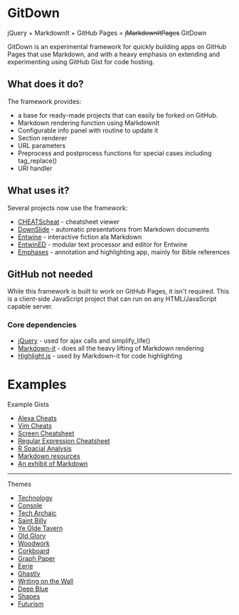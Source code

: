 # GitDown
jQuery + MarkdownIt + GitHub Pages = ~~jMarkdownItPages~~ GitDown

GitDown is an experimental framework for quickly building apps on GitHub Pages that use Markdown, and with a heavy emphasis on extending and experimenting using GitHub Gist for code hosting.

## What does it do?
The framework provides:
- a base for ready-made projects that can easily be forked on GitHub.
- Markdown rendering function using MarkdownIt
- Configurable info panel with routine to update it
- Section renderer
- URL parameters
- Preprocess and postprocess functions for special cases including tag_replace()
- URI handler

## What uses it?
Several projects now use the framework:
- [CHEATScheat](https://ugotsta.github.io/cheats/) - cheatsheet viewer
- [DownSlide](https://ugotsta.github.io/downslide/) - automatic presentations from Markdown documents
- [Entwine](https://ugotsta.github.io/entwine/) - interactive fiction ala Markdown
- [EntwinED](https://ugotsta.github.io/entwined/) - modular text processor and editor for Entwine
- [Emphases](https://ugotsta.github.io/emphases/) - annotation and highlighting app, mainly for Bible references

## GitHub not needed
While this framework is built to work on GitHub Pages, it isn't required. This is a client-side JavaScript project that can run on any HTML/JavaScript capable server.

### Core dependencies
- [jQuery](https://jquery.com/) - used for ajax calls and simplify_life()
- [Markdown-it](https://markdown-it.github.io/) - does all the heavy lifting of Markdown rendering
- [Highlight.js](https://highlightjs.org/) - used by Markdown-it for code highlighting

# Examples <!-- {$gd_info} -->
<!-- {$gd_help_ribbon} -->
<!-- {$gd_element_count} -->

Example Gists <!-- {$gd_gist} -->
- [Alexa Cheats](https://gist.github.com/2a06603706fd7c2eb5c93f34ed316354)
- [Vim Cheats](https://gist.github.com/c002acb756d5cf09b1ad98494a81baa3)
- [Screen Cheatsheet](https://gist.github.com/af918e1618682638aa82)
- [Regular Expression Cheatsheet](https://gist.github.com/3893f6ac9447f7ee27fe)
- [R Spacial Analysis](https://gist.github.com/fc661f26ef51eae6377b)
- [Markdown resources](https://gist.github.com/eba62d45c82d0767a5a0)
- [An exhibit of Markdown](https://gist.github.com/deb74713e6aff8fdfce2)

<!-- {$gd_collapsible_appearance} -->

-----

Themes <!-- {$gd_css} -->
- [Technology](https://gist.github.com/adc373c2d5a5d2b07821686e93a9630b)
- [Console](https://gist.github.com/e9217f4e7ed7c8fa18f13d12def1ad6c)
- [Tech Archaic](https://gist.github.com/2d004ce3de0abc7a27be84f48ea17591)
- [Saint Billy](https://gist.github.com/76c39d26b1b44e07bd7a783311caded8)
- [Ye Olde Tavern](https://gist.github.com/c05dec491e954e53e050c6e9d60d7a25)
- [Old Glory](https://gist.github.com/43bff1c9c6ae8a829f67bd707ee8f142)
- [Woodwork](https://gist.github.com/c604615983fc6cdd5ebdbdd053800298)
- [Corkboard](https://gist.github.com/ada930f9dae1d0a8d95f41cb7a56d658)
- [Graph Paper](https://gist.github.com/77b1f66ad5093c2db29c666ad15f334d)
- [Eerie](https://gist.github.com/7ac556b27c2cd34b00aa59e0d3621dea)
- [Ghastly](https://gist.github.com/d1a6d5621b883bf6af886855d853d502)
- [Writing on the Wall](https://gist.github.com/241b47680c730c7162cb5f82d6d788fa)
- [Deep Blue](https://gist.github.com/51aa23d96f9bd81fe55c47b2d51855a5)
- [Shapes](https://gist.github.com/dbb6369d5cef9801d11e0c342b47b2e0)
- [Futurism](https://gist.github.com/Ugotsta/3aafb0a8fb340423127373daaacf12dd)

<!-- {$gd_slider_fontsize="120,50,300,1,%"} -->

<!-- {$gd_collapsible_end_appearance} -->

<!-- {$gd_toc} -->

<!-- {$gd_hide} -->
